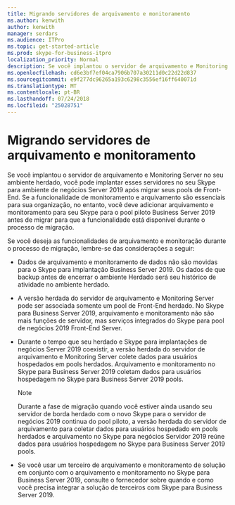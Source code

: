 ```yaml
---
title: Migrando servidores de arquivamento e monitoramento
ms.author: kenwith
author: kenwith
manager: serdars
ms.audience: ITPro
ms.topic: get-started-article
ms.prod: skype-for-business-itpro
localization_priority: Normal
description: Se você implantou o servidor de arquivamento e Monitoring Server no seu ambiente herdado, você pode implantar esses servidores no seu Skype para ambiente de negócios Server 2019 após migrar seus pools de Front-End. Se a funcionalidade de monitoramento e arquivamento são essenciais para sua organização, no entanto, você deve adicionar arquivamento e monitoramento para seu Skype para o pool piloto Business Server 2019 antes de migrar para que a funcionalidade está disponível durante o processo de migração.
ms.openlocfilehash: cd6e3bf7ef04ca7906b707a30211d0c22d22d837
ms.sourcegitcommit: e9f277dc96265a193c6298c3556ef16ff640071d
ms.translationtype: MT
ms.contentlocale: pt-BR
ms.lasthandoff: 07/24/2018
ms.locfileid: "25028751"
---
```

# <a name="migrating-archiving-and-monitoring-servers"></a>Migrando servidores de arquivamento e monitoramento

Se você implantou o servidor de arquivamento e Monitoring Server no seu ambiente herdado, você pode implantar esses servidores no seu Skype para ambiente de negócios Server 2019 após migrar seus pools de Front-End. Se a funcionalidade de monitoramento e arquivamento são essenciais para sua organização, no entanto, você deve adicionar arquivamento e monitoramento para seu Skype para o pool piloto Business Server 2019 antes de migrar para que a funcionalidade está disponível durante o processo de migração. 
  
Se você deseja as funcionalidades de arquivamento e monitoração durante o processo de migração, lembre-se das considerações a seguir:
  
- Dados de arquivamento e monitoramento de dados não são movidas para o Skype para implantação Business Server 2019. Os dados de que backup antes de encerrar o ambiente Herdado será seu histórico de atividade no ambiente herdado.
    
- A versão herdada do servidor de arquivamento e Monitoring Server pode ser associada somente um pool de Front-End herdado. No Skype para Business Server 2019, arquivamento e monitoramento não são mais funções de servidor, mas serviços integrados do Skype para pool de negócios 2019 Front-End Server.
    
- Durante o tempo que seu herdado e Skype para implantações de negócios Server 2019 coexistir, a versão herdada do servidor de arquivamento e Monitoring Server colete dados para usuários hospedados em pools herdados. Arquivamento e monitoramento no Skype para Business Server 2019 coletam dados para usuários hospedagem no Skype para Business Server 2019 pools.
    
    > [!NOTE]
    > Durante a fase de migração quando você estiver ainda usando seu servidor de borda herdado com o novo Skype para o servidor de negócios 2019 continua do pool piloto, a versão herdada do servidor de arquivamento para coletar dados para usuários hospedado em pools herdados e arquivamento no Skype para negócios Servidor 2019 reúne dados para usuários hospedagem no Skype para Business Server 2019 pools. 
  
- Se você usar um terceiro de arquivamento e monitoramento de solução em conjunto com o arquivamento e monitoramento no Skype para Business Server 2019, consulte o fornecedor sobre quando e como você precisa integrar a solução de terceiros com Skype para Business Server 2019.
    

